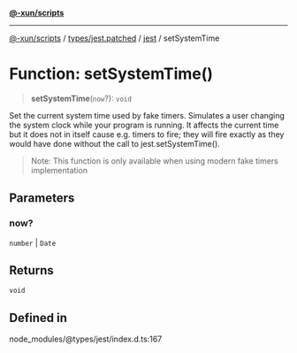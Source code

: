 [**@-xun/scripts**](../../../../../README.md)

***

[@-xun/scripts](../../../../../README.md) / [types/jest.patched](../../../README.md) / [jest](../README.md) / setSystemTime

# Function: setSystemTime()

> **setSystemTime**(`now`?): `void`

Set the current system time used by fake timers. Simulates a user
changing the system clock while your program is running. It affects the
current time but it does not in itself cause e.g. timers to fire; they
will fire exactly as they would have done without the call to
jest.setSystemTime().

> Note: This function is only available when using modern fake timers
> implementation

## Parameters

### now?

`number` | `Date`

## Returns

`void`

## Defined in

node\_modules/@types/jest/index.d.ts:167
